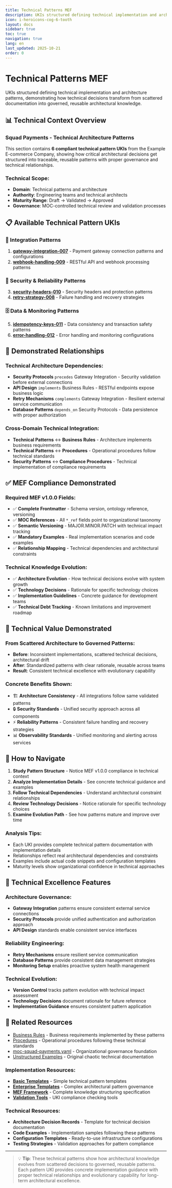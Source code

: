 ```yaml
---
title: Technical Patterns MEF
description: UKIs structured defining technical implementation and architecture patterns
icon: i-heroicons-cog-6-tooth
layout: docs
sidebar: true
toc: true
navigation: true
lang: en
last_updated: 2025-10-21
order: 0
---
```

# Technical Patterns MEF

UKIs structured defining technical implementation and architecture patterns, demonstrating how technical decisions transform from scattered documentation into governed, reusable architectural knowledge.

## 📊 Technical Context Overview

### Squad Payments - Technical Architecture Patterns

This section contains **6 compliant technical pattern UKIs** from the Example E-commerce Company, showing how critical architectural decisions get structured into traceable, reusable patterns with proper governance and technical relationships.

### Technical Scope:
- **Domain**: Technical patterns and architecture
- **Authority**: Engineering teams and technical architects
- **Maturity Range**: Draft → Validated → Approved
- **Governance**: MOC-controlled technical review and validation processes

## 📋 Available Technical Pattern UKIs

### 🔌 Integration Patterns
1. **[gateway-integration-007](uki-pay-gateway-integration-007.yaml)** - Payment gateway connection patterns and configurations
2. **[webhook-handling-009](uki-pay-webhook-handling-009.yaml)** - RESTful API and webhook processing patterns

### 🔐 Security & Reliability Patterns
3. **[security-headers-010](uki-pay-security-headers-010.yaml)** - Security headers and protection patterns
4. **[retry-strategy-008](uki-pay-retry-strategy-008.yaml)** - Failure handling and recovery strategies

### 🗄️ Data & Monitoring Patterns
5. **[idempotency-keys-011](uki-pay-idempotency-keys-011.yaml)** - Data consistency and transaction safety patterns
6. **[error-handling-012](uki-pay-error-handling-012.yaml)** - Error handling and monitoring configurations

## 🔗 Demonstrated Relationships

### Technical Architecture Dependencies:
- **Security Protocols** `precedes` Gateway Integration - Security validation before external connections
- **API Design** `implements` Business Rules - RESTful endpoints expose business logic
- **Retry Mechanisms** `complements` Gateway Integration - Resilient external service communication
- **Database Patterns** `depends_on` Security Protocols - Data persistence with proper authorization

### Cross-Domain Technical Integration:
- **Technical Patterns** ↔ **Business Rules** - Architecture implements business requirements
- **Technical Patterns** ↔ **Procedures** - Operational procedures follow technical standards
- **Security Patterns** ↔ **Compliance Procedures** - Technical implementation of compliance requirements

## ✅ MEF Compliance Demonstrated

### Required MEF v1.0.0 Fields:
- ✅ **Complete Frontmatter** - Schema version, ontology reference, versioning
- ✅ **MOC References** - All `*_ref` fields point to organizational taxonomy
- ✅ **Semantic Versioning** - MAJOR.MINOR.PATCH with technical impact tracking
- ✅ **Mandatory Examples** - Real implementation scenarios and code examples
- ✅ **Relationship Mapping** - Technical dependencies and architectural constraints

### Technical Knowledge Evolution:
- ✅ **Architecture Evolution** - How technical decisions evolve with system growth
- ✅ **Technology Decisions** - Rationale for specific technology choices
- ✅ **Implementation Guidelines** - Concrete guidance for development teams
- ✅ **Technical Debt Tracking** - Known limitations and improvement roadmap

## 🎯 Technical Value Demonstrated

### From Scattered Architecture to Governed Patterns:
- **Before**: Inconsistent implementations, scattered technical decisions, architectural drift
- **After**: Standardized patterns with clear rationale, reusable across teams
- **Result**: Consistent technical excellence with evolutionary capability

### Concrete Benefits Shown:
- 🏗️ **Architecture Consistency** - All integrations follow same validated patterns
- 🔒 **Security Standards** - Unified security approach across all components
- ⚡ **Reliability Patterns** - Consistent failure handling and recovery strategies
- 📊 **Observability Standards** - Unified monitoring and alerting across services

## 🎯 How to Navigate

1. **Study Pattern Structure** - Notice MEF v1.0.0 compliance in technical context
2. **Analyze Implementation Details** - See concrete technical guidance and examples
3. **Follow Technical Dependencies** - Understand architectural constraint relationships
4. **Review Technology Decisions** - Notice rationale for specific technology choices
5. **Examine Evolution Path** - See how patterns mature and improve over time

### Analysis Tips:
- Each UKI provides complete technical pattern documentation with implementation details
- Relationships reflect real architectural dependencies and constraints
- Examples include actual code snippets and configuration templates
- Maturity levels show organizational confidence in technical approaches

## 🎯 Technical Excellence Features

### Architecture Governance:
- **Gateway Integration** patterns ensure consistent external service connections
- **Security Protocols** provide unified authentication and authorization approach
- **API Design** standards enable consistent service interfaces

### Reliability Engineering:
- **Retry Mechanisms** ensure resilient service communication
- **Database Patterns** provide consistent data management strategies
- **Monitoring Setup** enables proactive system health management

### Technical Evolution:
- **Version Control** tracks pattern evolution with technical impact assessment
- **Technology Decisions** document rationale for future reference
- **Implementation Guidance** ensures consistent pattern application

## 📖 Related Resources

- [Business Rules](../business-rules/) - Business requirements implemented by these patterns
- [Procedures](../procedures/) - Operational procedures following these technical standards
- [moc-squad-payments.yaml](../../moc-squad-payments) - Organizational governance foundation
- [Unstructured Examples](../../unstructured/) - Original chaotic technical documentation

### Implementation Resources:
- **[Basic Templates](../../../../manual/templates/basic/)** - Simple technical pattern templates
- **[Enterprise Templates](../../../../manual/templates/enterprise/)** - Complex architectural pattern governance
- **[MEF Framework](../../../../frameworks/mef/)** - Complete knowledge structuring specification
- **[Validation Tools](../../../../manual/tools/)** - UKI compliance checking tools

### Technical Resources:
- **Architecture Decision Records** - Template for technical decision documentation
- **Code Examples** - Implementation samples following these patterns
- **Configuration Templates** - Ready-to-use infrastructure configurations
- **Testing Strategies** - Validation approaches for pattern compliance

---

> 💡 **Tip**: These technical patterns show how architectural knowledge evolves from scattered decisions to governed, reusable patterns. Each pattern UKI provides concrete implementation guidance with proper technical relationships and evolutionary capability for long-term architectural excellence.